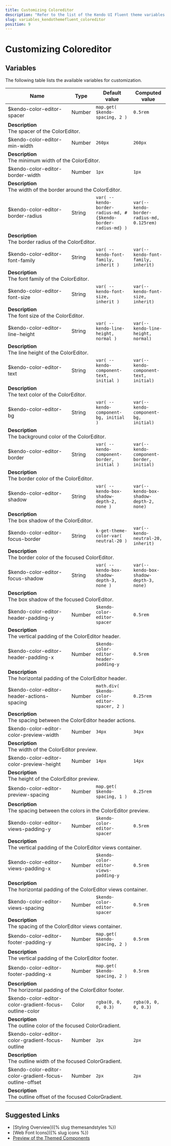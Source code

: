 ```yaml
---
title: Customizing Coloreditor
description: "Refer to the list of the Kendo UI Fluent theme variables available for customization."
slug: variables_kendothemefluent_coloreditor
position: 9
---
```


# Customizing Coloreditor

## Variables

The following table lists the available variables for customization.

<table class="theme-variables">
    <colgroup>
    <col style="width: 200px; white-space:nowrap;" />
    <col />
    <col />
    <col />
</colgroup>
<thead>
    <tr>
        <th>Name</th>
        <th>Type</th>
        <th>Default value</th>
        <th>Computed value</th>
    </tr>
</thead>
<tbody>
        <tr>
    <td>$kendo-color-editor-spacer</td>
    <td>Number</td>
    <td><code>map.get( $kendo-spacing, 2 )</code></td>
    <td><code>0.5rem</code></td>
</tr>
<tr>
    <td colspan="4" class="theme-variables-description-container"><div><b>Description</b><div class="theme-variables-description">The spacer of the ColorEditor.</div></div>
    </td>
</tr>
<tr>
    <td>$kendo-color-editor-min-width</td>
    <td>Number</td>
    <td><code>260px</code></td>
    <td><code>260px</code></td>
</tr>
<tr>
    <td colspan="4" class="theme-variables-description-container"><div><b>Description</b><div class="theme-variables-description">The minimum width of the ColorEditor.</div></div>
    </td>
</tr>
<tr>
    <td>$kendo-color-editor-border-width</td>
    <td>Number</td>
    <td><code>1px</code></td>
    <td><code>1px</code></td>
</tr>
<tr>
    <td colspan="4" class="theme-variables-description-container"><div><b>Description</b><div class="theme-variables-description">The width of the border around the ColorEditor.</div></div>
    </td>
</tr>
<tr>
    <td>$kendo-color-editor-border-radius</td>
    <td>String</td>
    <td><code>var( --kendo-border-radius-md, #{$kendo-border-radius-md} )</code></td>
    <td><code>var(--kendo-border-radius-md, 0.125rem)</code></td>
</tr>
<tr>
    <td colspan="4" class="theme-variables-description-container"><div><b>Description</b><div class="theme-variables-description">The border radius of the ColorEditor.</div></div>
    </td>
</tr>
<tr>
    <td>$kendo-color-editor-font-family</td>
    <td>String</td>
    <td><code>var( --kendo-font-family, inherit )</code></td>
    <td><code>var(--kendo-font-family, inherit)</code></td>
</tr>
<tr>
    <td colspan="4" class="theme-variables-description-container"><div><b>Description</b><div class="theme-variables-description">The font family of the ColorEditor.</div></div>
    </td>
</tr>
<tr>
    <td>$kendo-color-editor-font-size</td>
    <td>String</td>
    <td><code>var( --kendo-font-size, inherit )</code></td>
    <td><code>var(--kendo-font-size, inherit)</code></td>
</tr>
<tr>
    <td colspan="4" class="theme-variables-description-container"><div><b>Description</b><div class="theme-variables-description">The font size of the ColorEditor.</div></div>
    </td>
</tr>
<tr>
    <td>$kendo-color-editor-line-height</td>
    <td>String</td>
    <td><code>var( --kendo-line-height, normal )</code></td>
    <td><code>var(--kendo-line-height, normal)</code></td>
</tr>
<tr>
    <td colspan="4" class="theme-variables-description-container"><div><b>Description</b><div class="theme-variables-description">The line height of the ColorEditor.</div></div>
    </td>
</tr>
<tr>
    <td>$kendo-color-editor-text</td>
    <td>String</td>
    <td><code>var( --kendo-component-text, initial )</code></td>
    <td><code>var(--kendo-component-text, initial)</code></td>
</tr>
<tr>
    <td colspan="4" class="theme-variables-description-container"><div><b>Description</b><div class="theme-variables-description">The text color of the ColorEditor.</div></div>
    </td>
</tr>
<tr>
    <td>$kendo-color-editor-bg</td>
    <td>String</td>
    <td><code>var( --kendo-component-bg, initial )</code></td>
    <td><code>var(--kendo-component-bg, initial)</code></td>
</tr>
<tr>
    <td colspan="4" class="theme-variables-description-container"><div><b>Description</b><div class="theme-variables-description">The background color of the ColorEditor.</div></div>
    </td>
</tr>
<tr>
    <td>$kendo-color-editor-border</td>
    <td>String</td>
    <td><code>var( --kendo-component-border, initial )</code></td>
    <td><code>var(--kendo-component-border, initial)</code></td>
</tr>
<tr>
    <td colspan="4" class="theme-variables-description-container"><div><b>Description</b><div class="theme-variables-description">The border color of the ColorEditor.</div></div>
    </td>
</tr>
<tr>
    <td>$kendo-color-editor-shadow</td>
    <td>String</td>
    <td><code>var( --kendo-box-shadow-depth-2, none )</code></td>
    <td><code>var(--kendo-box-shadow-depth-2, none)</code></td>
</tr>
<tr>
    <td colspan="4" class="theme-variables-description-container"><div><b>Description</b><div class="theme-variables-description">The box shadow of the ColorEditor.</div></div>
    </td>
</tr>
<tr>
    <td>$kendo-color-editor-focus-border</td>
    <td>String</td>
    <td><code>k-get-theme-color-var( neutral-20 )</code></td>
    <td><code>var(--kendo-neutral-20, inherit)</code></td>
</tr>
<tr>
    <td colspan="4" class="theme-variables-description-container"><div><b>Description</b><div class="theme-variables-description">The border color of the focused ColorEditor.</div></div>
    </td>
</tr>
<tr>
    <td>$kendo-color-editor-focus-shadow</td>
    <td>String</td>
    <td><code>var( --kendo-box-shadow-depth-3, none )</code></td>
    <td><code>var(--kendo-box-shadow-depth-3, none)</code></td>
</tr>
<tr>
    <td colspan="4" class="theme-variables-description-container"><div><b>Description</b><div class="theme-variables-description">The box shadow of the focused ColorEditor.</div></div>
    </td>
</tr>
<tr>
    <td>$kendo-color-editor-header-padding-y</td>
    <td>Number</td>
    <td><code>$kendo-color-editor-spacer</code></td>
    <td><code>0.5rem</code></td>
</tr>
<tr>
    <td colspan="4" class="theme-variables-description-container"><div><b>Description</b><div class="theme-variables-description">The vertical padding of the ColorEditor header.</div></div>
    </td>
</tr>
<tr>
    <td>$kendo-color-editor-header-padding-x</td>
    <td>Number</td>
    <td><code>$kendo-color-editor-header-padding-y</code></td>
    <td><code>0.5rem</code></td>
</tr>
<tr>
    <td colspan="4" class="theme-variables-description-container"><div><b>Description</b><div class="theme-variables-description">The horizontal padding of the ColorEditor header.</div></div>
    </td>
</tr>
<tr>
    <td>$kendo-color-editor-header-actions-spacing</td>
    <td>Number</td>
    <td><code>math.div( $kendo-color-editor-spacer, 2 )</code></td>
    <td><code>0.25rem</code></td>
</tr>
<tr>
    <td colspan="4" class="theme-variables-description-container"><div><b>Description</b><div class="theme-variables-description">The spacing between the ColorEditor header actions.</div></div>
    </td>
</tr>
<tr>
    <td>$kendo-color-editor-color-preview-width</td>
    <td>Number</td>
    <td><code>34px</code></td>
    <td><code>34px</code></td>
</tr>
<tr>
    <td colspan="4" class="theme-variables-description-container"><div><b>Description</b><div class="theme-variables-description">The width of the ColorEditor preview.</div></div>
    </td>
</tr>
<tr>
    <td>$kendo-color-editor-color-preview-height</td>
    <td>Number</td>
    <td><code>14px</code></td>
    <td><code>14px</code></td>
</tr>
<tr>
    <td colspan="4" class="theme-variables-description-container"><div><b>Description</b><div class="theme-variables-description">The height of the ColorEditor preview.</div></div>
    </td>
</tr>
<tr>
    <td>$kendo-color-editor-preview-spacing</td>
    <td>Number</td>
    <td><code>map.get( $kendo-spacing, 1 )</code></td>
    <td><code>0.25rem</code></td>
</tr>
<tr>
    <td colspan="4" class="theme-variables-description-container"><div><b>Description</b><div class="theme-variables-description">The spacing between the colors in the ColorEditor preview.</div></div>
    </td>
</tr>
<tr>
    <td>$kendo-color-editor-views-padding-y</td>
    <td>Number</td>
    <td><code>$kendo-color-editor-spacer</code></td>
    <td><code>0.5rem</code></td>
</tr>
<tr>
    <td colspan="4" class="theme-variables-description-container"><div><b>Description</b><div class="theme-variables-description">The vertical padding of the ColorEditor views container.</div></div>
    </td>
</tr>
<tr>
    <td>$kendo-color-editor-views-padding-x</td>
    <td>Number</td>
    <td><code>$kendo-color-editor-views-padding-y</code></td>
    <td><code>0.5rem</code></td>
</tr>
<tr>
    <td colspan="4" class="theme-variables-description-container"><div><b>Description</b><div class="theme-variables-description">The horizontal padding of the ColorEditor views container.</div></div>
    </td>
</tr>
<tr>
    <td>$kendo-color-editor-views-spacing</td>
    <td>Number</td>
    <td><code>$kendo-color-editor-spacer</code></td>
    <td><code>0.5rem</code></td>
</tr>
<tr>
    <td colspan="4" class="theme-variables-description-container"><div><b>Description</b><div class="theme-variables-description">The spacing of the ColorEditor views container.</div></div>
    </td>
</tr>
<tr>
    <td>$kendo-color-editor-footer-padding-y</td>
    <td>Number</td>
    <td><code>map.get( $kendo-spacing, 2 )</code></td>
    <td><code>0.5rem</code></td>
</tr>
<tr>
    <td colspan="4" class="theme-variables-description-container"><div><b>Description</b><div class="theme-variables-description">The vertical padding of the ColorEditor footer.</div></div>
    </td>
</tr>
<tr>
    <td>$kendo-color-editor-footer-padding-x</td>
    <td>Number</td>
    <td><code>map.get( $kendo-spacing, 2 )</code></td>
    <td><code>0.5rem</code></td>
</tr>
<tr>
    <td colspan="4" class="theme-variables-description-container"><div><b>Description</b><div class="theme-variables-description">The horizontal padding of the ColorEditor footer.</div></div>
    </td>
</tr>
<tr>
    <td>$kendo-color-editor-color-gradient-focus-outline-color</td>
    <td>Color</td>
    <td><code>rgba(0, 0, 0, 0.3)</code></td>
    <td><span class="color-preview" style="background-color: rgba(0, 0, 0, 0.3)"></span><code>rgba(0, 0, 0, 0.3)</code></td>
</tr>
<tr>
    <td colspan="4" class="theme-variables-description-container"><div><b>Description</b><div class="theme-variables-description">The outline color of the focused ColorGradient.</div></div>
    </td>
</tr>
<tr>
    <td>$kendo-color-editor-color-gradient-focus-outline</td>
    <td>Number</td>
    <td><code>2px</code></td>
    <td><code>2px</code></td>
</tr>
<tr>
    <td colspan="4" class="theme-variables-description-container"><div><b>Description</b><div class="theme-variables-description">The outline width of the focused ColorGradient.</div></div>
    </td>
</tr>
<tr>
    <td>$kendo-color-editor-color-gradient-focus-outline-offset</td>
    <td>Number</td>
    <td><code>2px</code></td>
    <td><code>2px</code></td>
</tr>
<tr>
    <td colspan="4" class="theme-variables-description-container"><div><b>Description</b><div class="theme-variables-description">The outline offset of the focused ColorGradient.</div></div>
    </td>
</tr>
</tbody>
</table>

## Suggested Links

* [Styling Overview]({% slug themesandstyles %})
* [Web Font Icons]({% slug icons %})
* [Preview of the Themed Components](../)

